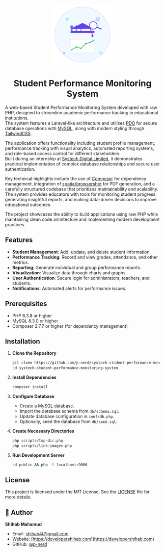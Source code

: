 <p align="center">
  <img src="./public/logo.svg" alt="Student Performance Monitoring System" width="200" height="200" />
</p>

<h1 align="center">Student Performance Monitoring System</h1>

A web-based Student Performance Monitoring System developed with raw PHP,
designed to streamline academic performance tracking in educational institutions.  
The system features a Laravel-like architecture and utilizes [PDO](https://www.php.net/manual/en/book.pdo.php)
for secure database operations with [MySQL](https://www.mysql.com),
along with modern styling through [TailwindCSS](https://tailwindcss.com).

The application offers functionality including student profile management,
performance tracking with visual analytics, automated reporting systems,
and role-based access control for different stakeholders.  
Built during an internship at [Systech Digital Limited](https://www.systechdigital.com),
it demonstrates practical implementation of complex database relationships
and secure user authentication.

Key technical highlights include the use of [Composer](https://getcomposer.org)
for dependency management, integration of [spatie/browsershot](https://github.com/spatie/browsershot)
for PDF generation, and a carefully structured codebase that prioritizes maintainability and scalability.  
The system provides educators with tools for monitoring student progress,
generating insightful reports, and making data-driven decisions to improve educational outcomes.

The project showcases the ability to build applications using raw PHP
while maintaining clean code architecture and implementing modern development practices.

## Features

- **Student Management**: Add, update, and delete student information.
- **Performance Tracking**: Record and view grades, attendance, and other metrics.
- **Reporting**: Generate individual and group performance reports.
- **Visualization**: Visualize data through charts and graphs.
- **User Authentication**: Secure login for administrators, teachers, and students.
- **Notifications**: Automated alerts for performance issues.

## Prerequisites

- PHP 8.3.8 or higher
- MySQL 8.3.0 or higher
- Composer 2.7.7 or higher (for dependency management)

## Installation

1. **Clone the Repository**

    ```sh
    git clone https://github.com/p-nerd/systech-student-performance-monitoring-system.git
    cd systech-student-performance-monitoring-system
    ```

2. **Install Dependencies**

    ```sh
    composer install
    ```

3. **Configure Database**

    - Create a MySQL database.
    - Import the database schema from `db/schema.sql`.
    - Update database configuration in `conf/db.php`.
    - Optionally, seed the database from `db/seed.sql`.

4. **Create Necessary Directories**

    ```sh
    php scripts/tmp-dir.php
    php scripts/link-images.php
    ```

5. **Run Development Server**

    ```sh
    cd public && php -S localhost:9000
    ```

## License

This project is licensed under the MIT License. See the [LICENSE](LICENSE) file for more details.

## 👤 Author

**Shihab Mahamud**

- Email: shihab4t@gmail.com
- Website: [https://developershihab.com](https://developershihab.com)
- GitHub: [@p-nerd](https://github.com/p-nerd)
